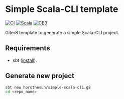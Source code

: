 # Simple Scala-CLI template

[![CI](https://github.com/horothesun/simple-scala-cli.g8/actions/workflows/ci.yml/badge.svg)](https://github.com/horothesun/simple-scala-cli.g8/actions/workflows/ci.yml)
[![Scala](https://img.shields.io/badge/Scala-2.13-%23DC322F?style=flat&labelColor=%23383838&logo=Scala&logoColor=%23DC322F&logoWidth=12&cacheSeconds=3600)](https://www.scala-lang.org/)
[![CE3](https://img.shields.io/badge/Cats%20Effect-3-%23DC322F?style=flat&labelColor=%23383838&logo=Scala&logoColor=%23DC322F&logoWidth=12&cacheSeconds=3600)](https://typelevel.org/cats-effect/)

Giter8 template to generate a simple Scala-CLI project.

## Requirements

- sbt ([install](https://www.scala-sbt.org/download.html)).

## Generate new project

```bash
sbt new horothesun/simple-scala-cli.g8
cd <repo_name>
```
